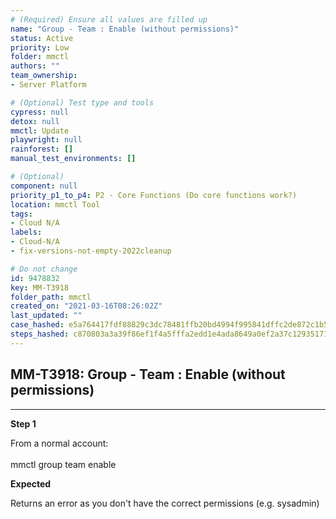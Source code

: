 ```yaml
---
# (Required) Ensure all values are filled up
name: "Group - Team : Enable (without permissions)"
status: Active
priority: Low
folder: mmctl
authors: ""
team_ownership: 
- Server Platform

# (Optional) Test type and tools
cypress: null
detox: null
mmctl: Update
playwright: null
rainforest: []
manual_test_environments: []

# (Optional)
component: null
priority_p1_to_p4: P2 - Core Functions (Do core functions work?)
location: mmctl Tool
tags: 
- Cloud N/A
labels: 
- Cloud-N/A
- fix-versions-not-empty-2022cleanup

# Do not change
id: 9478832
key: MM-T3918
folder_path: mmctl
created_on: "2021-03-16T08:26:02Z"
last_updated: ""
case_hashed: e5a764417fdf88829c3dc78481ffb20bd4994f995841dffc2de872c1b5bfed279e81e0ef61aad5ff36938111da43f370
steps_hashed: c870803a3a39f86ef1f4a5fffa2edd1e4ada8649a0ef2a37c12935171fcfa9368c7bd257c3aca2658249131da2f46062
---
```


## MM-T3918: Group - Team : Enable (without permissions)

---

**Step 1**

From a normal account:\
\
mmctl group team enable

**Expected**

Returns an error as you don't have the correct permissions (e.g. sysadmin)
